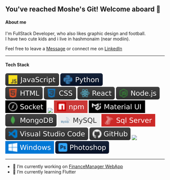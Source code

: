 You've reached Moshe's Git! Welcome aboard 👋
---


#### About me
I'm FullStack Developer, who also likes graphic design and football.  <br/>
I have two cute kids and i live in hashmonaim (near modiin).

Feel free to leave a [Message](mailto:moshe212@gmail.com) or connect me on [LinkedIn](https://www.linkedin.com/in/moshe-ansbacher-2960b438)<br/>

---
#### Tech Stack <br/>

![](https://github.com/moshe212/moshe212/blob/main/js.svg) ![](https://github.com/moshe212/moshe212/blob/main/py.svg) <br/>
![](https://github.com/moshe212/moshe212/blob/main/html.svg) ![](https://github.com/moshe212/moshe212/blob/main/css.svg)
![](https://github.com/moshe212/moshe212/blob/main/react.svg) ![](https://github.com/moshe212/moshe212/blob/main/nodejs.svg)
![](https://github.com/moshe212/moshe212/blob/main/socket.svg) ![](https://github.com/moshe212/moshe212/blob/main/express.svg)
![](https://github.com/moshe212/moshe212/blob/main/npm.svg) ![](https://github.com/moshe212/moshe212/blob/main/mui.svg) <br/>
![](https://github.com/moshe212/moshe212/blob/main/mongodb.svg) ![](https://github.com/moshe212/moshe212/blob/main/mysql.svg) ![](https://github.com/moshe212/moshe212/blob/main/sqlserver.svg) <br/>
![](https://github.com/moshe212/moshe212/blob/main/vscode.svg)  ![](https://github.com/moshe212/moshe212/blob/main/github.svg)
![](https://github.com/moshe212/moshe212/blob/main/heroku.svg) <br/>
![](https://github.com/moshe212/moshe212/blob/main/win.svg) ![](https://github.com/moshe212/moshe212/blob/main/ps.svg)

---

- 🔭 I’m currently working on [FinanceManager WebApp](https://github.com/moshe212/finance_manager)
- 🌱 I’m currently learning Flutter

<!--
**moshe212/moshe212** is a ✨ _special_ ✨ repository because its `README.md` (this file) appears on your GitHub profile.

Here are some ideas to get you started:

- 🔭 I’m currently working on ...
- 🌱 I’m currently learning ...
- 👯 I’m looking to collaborate on ...
- 🤔 I’m looking for help with ...
- 💬 Ask me about ...
- 📫 How to reach me: ...
- 😄 Pronouns: ...
- ⚡ Fun fact: .../
-->
